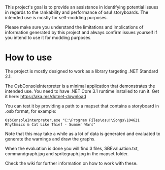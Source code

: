 This project's goal is to provide an assistance in identifying potential issues in regards to the rankability and performance of osu! storyboards. The intended use is mostly for self-modding purposes.

Please make sure you understand the limitations and implications of information generated by this project and always confirm issues yourself if you intend to use it for modding purposes.

# How to use
The project is mostly designed to work as a library targeting .NET Standard 2.1.

The OsbConsoleInterpreter is a minimal application that demonstrates the intended use. You need to have .NET Core 3.1 runtime installed to run it. 
Get it here: https://aka.ms/dotnet-download

You can test it by providing a path to a mapset that contains a storyboard in .osb format, for example:
```
OsbConsoleInterpreter.exe "C:\Program Files\osu!\Songs\104621 Rhythmics & Cat Like Thief - Summer Wars"
```
Note that this may take a while as a lot of data is generated and evaluated to generate the warnings and draw the graphs.

When the evaluation is done you will find 3 files, SBEvaluation.txt, commandgraph.jpg and spritegraph.jpg in the mapset folder.

Check the wiki for further information on how to work with these.
